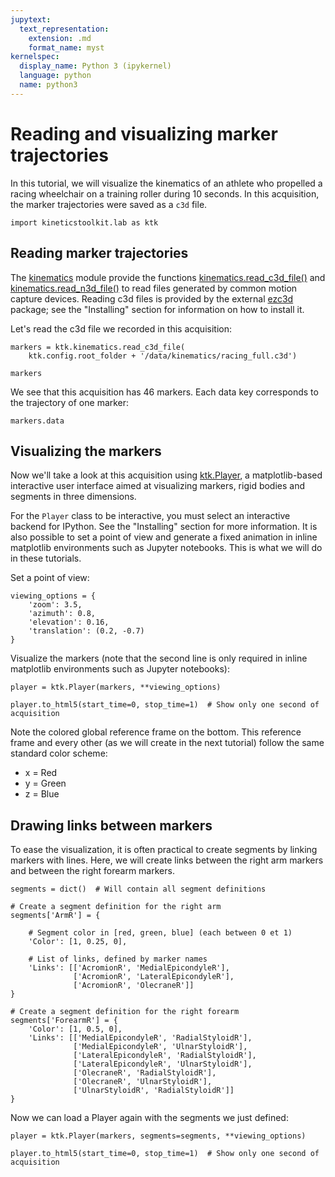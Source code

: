```yaml
---
jupytext:
  text_representation:
    extension: .md
    format_name: myst
kernelspec:
  display_name: Python 3 (ipykernel)
  language: python
  name: python3
---
```


# Reading and visualizing marker trajectories

In this tutorial, we will visualize the kinematics of an athlete who propelled a racing wheelchair on a training roller during 10 seconds. In this acquisition, the marker trajectories were saved as a `c3d` file.

```{code-cell}
import kineticstoolkit.lab as ktk
```

## Reading marker trajectories

The [kinematics](../../03_api/kineticstoolkit.kinematics.rst) module provide the functions [kinematics.read_c3d_file()](../../03_api/kineticstoolkit.kinematics.read_c3d_file.rst) and [kinematics.read_n3d_file()](../../03_api/kineticstoolkit.kinematics.read_n3d_file.rst) to read files generated by common motion capture devices. Reading c3d files is provided by the external [ezc3d](https://github.com/pyomeca/ezc3d) package; see the "Installing" section for information on how to install it.

Let's read the c3d file we recorded in this acquisition:

```{code-cell}
markers = ktk.kinematics.read_c3d_file(
    ktk.config.root_folder + '/data/kinematics/racing_full.c3d')

markers
```

We see that this acquisition has 46 markers. Each data key corresponds to the trajectory of one marker:

```{code-cell}
markers.data
```

## Visualizing the markers

Now we'll take a look at this acquisition using [ktk.Player](../../03_api/kineticstoolkit.Player.rst), a matplotlib-based interactive user interface aimed at visualizing markers, rigid bodies and segments in three dimensions.

For the `Player` class to be interactive, you must select an interactive backend for IPython. See the "Installing" section for more information. It is also possible to set a point of view and generate a fixed animation in inline matplotlib environments such as Jupyter notebooks. This is what we will do in these tutorials.

Set a point of view:

```{code-cell}
viewing_options = {
    'zoom': 3.5,
    'azimuth': 0.8,
    'elevation': 0.16,
    'translation': (0.2, -0.7)
}
```

Visualize the markers (note that the second line is only required in inline matplotlib environments such as Jupyter notebooks):

```{code-cell}
player = ktk.Player(markers, **viewing_options)

player.to_html5(start_time=0, stop_time=1)  # Show only one second of acquisition
```

Note the colored global reference frame on the bottom. This reference frame and every other (as we will create in the next tutorial) follow the same standard color scheme:

- x = Red
- y = Green
- z = Blue

## Drawing links between markers

To ease the visualization, it is often practical to create segments by linking markers with lines. Here, we will create links between the right arm markers and between the right forearm markers.

```{code-cell}
segments = dict()  # Will contain all segment definitions

# Create a segment definition for the right arm
segments['ArmR'] = {
    
    # Segment color in [red, green, blue] (each between 0 et 1)
    'Color': [1, 0.25, 0],
    
    # List of links, defined by marker names
    'Links': [['AcromionR', 'MedialEpicondyleR'],
              ['AcromionR', 'LateralEpicondyleR'],
              ['AcromionR', 'OlecraneR']]
}

# Create a segment definition for the right forearm
segments['ForearmR'] = {
    'Color': [1, 0.5, 0],
    'Links': [['MedialEpicondyleR', 'RadialStyloidR'],
              ['MedialEpicondyleR', 'UlnarStyloidR'],
              ['LateralEpicondyleR', 'RadialStyloidR'],
              ['LateralEpicondyleR', 'UlnarStyloidR'],
              ['OlecraneR', 'RadialStyloidR'],
              ['OlecraneR', 'UlnarStyloidR'],
              ['UlnarStyloidR', 'RadialStyloidR']]
}
```

Now we can load a Player again with the segments we just defined:

```{code-cell} ipython3
player = ktk.Player(markers, segments=segments, **viewing_options)

player.to_html5(start_time=0, stop_time=1)  # Show only one second of acquisition
```
